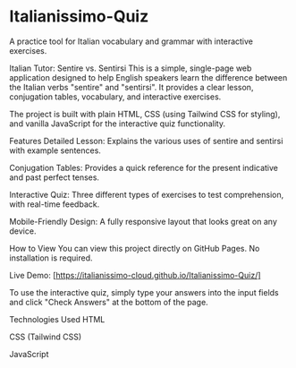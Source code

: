 # Italianissimo-Quiz
A practice tool for Italian vocabulary and grammar with interactive exercises.

Italian Tutor: Sentire vs. Sentirsi
This is a simple, single-page web application designed to help English speakers learn the difference between the Italian verbs "sentire" and "sentirsi". It provides a clear lesson, conjugation tables, vocabulary, and interactive exercises.

The project is built with plain HTML, CSS (using Tailwind CSS for styling), and vanilla JavaScript for the interactive quiz functionality.

Features
Detailed Lesson: Explains the various uses of sentire and sentirsi with example sentences.

Conjugation Tables: Provides a quick reference for the present indicative and past perfect tenses.

Interactive Quiz: Three different types of exercises to test comprehension, with real-time feedback.

Mobile-Friendly Design: A fully responsive layout that looks great on any device.

How to View
You can view this project directly on GitHub Pages. No installation is required.

Live Demo: [https://italianissimo-cloud.github.io/Italianissimo-Quiz/]

To use the interactive quiz, simply type your answers into the input fields and click "Check Answers" at the bottom of the page.

Technologies Used
HTML

CSS (Tailwind CSS)

JavaScript
